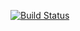 [![Build Status](https://travis-ci.com/danielbengtsen/week3_handins.svg?branch=master)](https://travis-ci.com/danielbengtsen/week3_handins)
